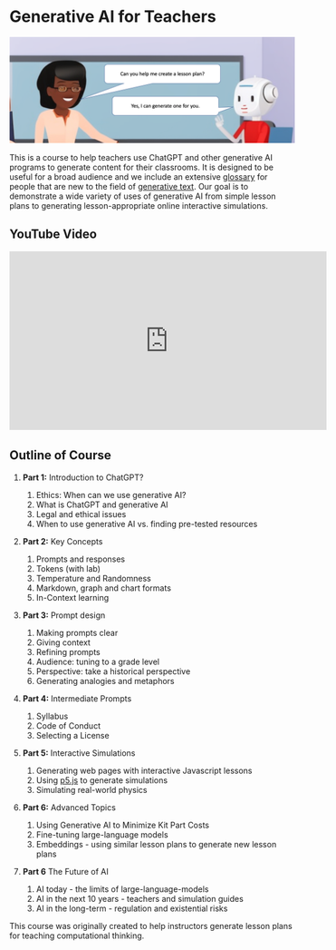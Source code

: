 # Generative AI for Teachers

![Banner](./img/banner.png)

This is a course to help teachers use ChatGPT and other generative AI programs to generate content for their classrooms.  It is designed to be useful for a broad audience and we include an extensive [glossary](glossary.md) for people that are new to the field of [generative text](#generative-text).  Our goal is to demonstrate a wide variety of uses of generative AI from simple lesson plans to generating lesson-appropriate online interactive simulations.

## YouTube Video

<iframe width="560" height="315" src="https://www.youtube.com/embed/7uDwEZBl-vs?rel=0" title="YouTube video player" frameborder="0" allow="accelerometer; autoplay; clipboard-write; encrypted-media; gyroscope; picture-in-picture; web-share" allowfullscreen></iframe>

## Outline of Course

1. **Part 1:** Introduction to ChatGPT?
    1. Ethics: When can we use generative AI?
    2. What is ChatGPT and generative AI
    3. Legal and ethical issues
    4. When to use generative AI vs. finding pre-tested resources
2. **Part 2:** Key Concepts
    1. Prompts and responses
    2. Tokens (with lab)
    3. Temperature and Randomness
    4. Markdown, graph and chart formats
    5. In-Context learning 
3. **Part 3:** Prompt design
    1. Making prompts clear
    2. Giving context
    3. Refining prompts
    4. Audience: tuning to a grade level
    5. Perspective: take a historical perspective
    6. Generating analogies and metaphors
4. **Part 4:** Intermediate Prompts
    1. Syllabus
    2. Code of Conduct
    3. Selecting a License
5. **Part 5:** Interactive Simulations

    1. Generating web pages with interactive Javascript lessons
    2. Using [p5.js](./demos/p5/index.md) to generate simulations
    3. Simulating real-world physics

6. **Part 6:** Advanced Topics
    1. Using Generative AI to Minimize Kit Part Costs
    2. Fine-tuning large-language models
    3. Embeddings - using similar lesson plans to generate new lesson plans
 
 7. **Part 6** The Future of AI
    1. AI today - the limits of large-language-models
    2. AI in the next 10 years - teachers and simulation guides
    3. AI in the long-term - regulation and existential risks

This course was originally created to help instructors generate lesson plans for teaching computational thinking.